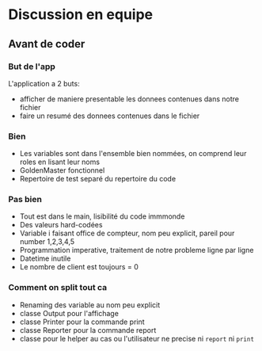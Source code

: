 # Discussion en equipe

## Avant de coder

### But de l'app

L'application a 2 buts:
- afficher de maniere presentable les donnees contenues dans notre fichier
- faire un resumé des donnees contenues dans le fichier

### Bien

- Les variables sont dans l'ensemble bien nommées, on comprend leur roles en lisant leur noms
- GoldenMaster fonctionnel
- Repertoire de test separé du repertoire du code

### Pas bien

- Tout est dans le main, lisibilité du code immmonde
- Des valeurs hard-codées
- Variable i faisant office de compteur, nom peu explicit, pareil pour number 1,2,3,4,5
- Programmation imperative, traitement de notre probleme ligne par ligne
- Datetime inutile
- Le nombre de client est toujours = 0

### Comment on split tout ca

- Renaming des variable au nom peu explicit
- classe Output pour l'affichage
- classe Printer pour la commande print
- classe Reporter pour la commande report
- classe pour le helper au cas ou l'utilisateur ne precise ni `report` ni `print`

